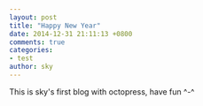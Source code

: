 ```yaml
---
layout: post
title: "Happy New Year"
date: 2014-12-31 21:11:13 +0800
comments: true
categories:
- test
author: sky
---
```

This is sky's first blog with octopress, have fun ^-^
<!--more-->
